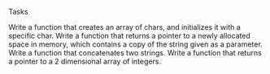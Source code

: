 Tasks


Write a function that creates an array of chars, and initializes it with a specific char.
Write a function that returns a pointer to a newly allocated space in memory, which contains a copy of the string given as a parameter.
Write a function that concatenates two strings.
Write a function that returns a pointer to a 2 dimensional array of integers.
